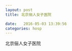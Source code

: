 ```yaml
--- 
layout: post 
title: 北京俪人女子医院

date:   2016-05-03 13:39:56 
categories: hosp 
--- 
```

   
北京俪人女子医院
